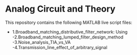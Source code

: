 # Analog Circuit and Theory

This repository contains the following MATLAB live script files:
* 1.Broadband_matching_distributive_filter_network:
  Using 
-2.Broadband_matching_lumped_filter_design_method
-3.Noise_analysis_TIA_vs_VA 
-4.Transmission_line_effect_of_arbitrary_signal
